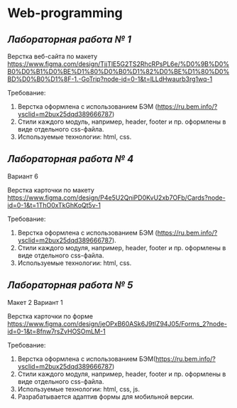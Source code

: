 # Web-programming
## _**Лабораторная работа № 1**_

Верстка веб-сайта по макету
https://www.figma.com/design/TjjTlE5G2TS2RhcRPsPL6e/%D0%9B%D0%B0%D0%B1%D0%BE%D1%80%D0%B0%D1%82%D0%BE%D1%80%D0%BD%D0%B0%D1%8F-1.-GoTrip?node-id=0-1&t=lLLdHwaurb3rg1wq-1

Требование:
1.	Верстка оформлена с использованием БЭМ (https://ru.bem.info/?ysclid=m2bux25dqd389666787)
2.	Стили каждого модуль, например, header, footer и пр. оформлены в виде отдельного css-файла.
3.	Используемые технологии: html, css.


## _**Лабораторная работа № 4**_

Вариант 6

Верстка карточки по макету
https://www.figma.com/design/P4e5U2QniPD0KvU2xb7OFb/Cards?node-id=0-1&t=1ThO0xTkGhKoQt5v-1

Требование:
1.	Верстка оформлена с использованием БЭМ (https://ru.bem.info/?ysclid=m2bux25dqd389666787).
2.	Стили каждого модуля, например, header, footer и пр. оформлены в виде отдельного css-файла.
3.	Используемые технологии: html, css.


## _**Лабораторная работа № 5**_

Макет 2 Вариант 1

Верстка карточки по форме
https://www.figma.com/design/jeOPxB60ASk6J9tIZ94J05/Forms_2?node-id=0-1&t=8fnw7rsZvHOSOmLM-1

Требование:
1.	Верстка оформлена с использованием БЭМ(https://ru.bem.info/?ysclid=m2bux25dqd389666787)
2.	Стили каждого модуля, например, header, footer и пр. оформлены в виде отдельного css-файла.
3.	Используемые технологии: html, css, js.
4.	Разрабатывается адаптив формы для мобильной версии.
